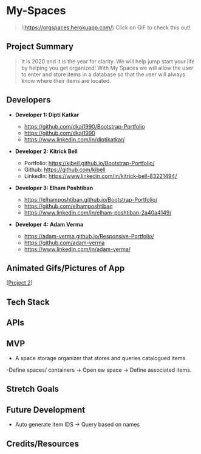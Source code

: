 # My-Spaces


>!(https://orgspaces.herokuapp.com/)
> Click on GIF to check this out! 

## Project Summary

> It is 2020 and it is the year for clarity. We will help jump start your life by helping you get organized! With My Spaces we will allow the user to enter and store items in a database so that the user will always know where their items are located. 

## Developers

- **Developer 1: Dipti Katkar**
  - https://github.com/dkaj1990/Bootstrap-Portfolio
  - https://github.com/dkaj1990
  - https://www.linkedin.com/in/diptikatkar/

- **Developer 2: Kitrick Bell**
  - Portfolio: https://kibell.github.io/Bootstrap-Portfolio/
  - Github: https://github.com/kibell
  - LinkedIn: https://www.linkedin.com/in/kitrick-bell-83221494/
  

- **Developer 3: Elham Poshtiban**
  - https://elhamposhtiban.github.io/Bootstrap-Portfolio/
  - https://github.com/elhamposhtiban
  - https://www.linkedin.com/in/elham-poshtiban-2a40a4149/

- **Developer 4: Adam Verma**

  - https://adam-verma.github.io/Responsive-Portfolio/
  - https://github.com/adam-verma
  - https://www.linkedin.com/in/adam-verma/


## Animated Gifs/Pictures of App

 [[Project 2](./public/assets/img/organized%20spaces.gif)]

## Tech Stack



## APIs


## MVP

- A space storage organizer that stores and queries catalogued items

-Define spaces/ containers -> Open ew space -> Define associated items.


## Stretch Goals



## Future Development
- Auto generate item IDS  -> Query based on names

## Credits/Resources

